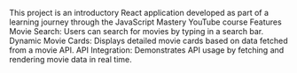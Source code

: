 This project is an introductory React application developed as part of a learning journey through the JavaScript Mastery YouTube course
Features
Movie Search: Users can search for movies by typing in a search bar.
Dynamic Movie Cards: Displays detailed movie cards based on data fetched from a movie API.
API Integration: Demonstrates API usage by fetching and rendering movie data in real time.
